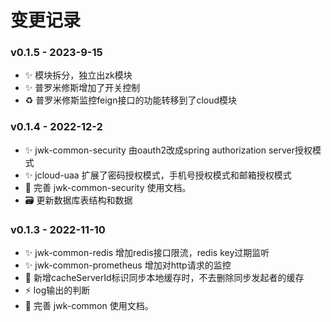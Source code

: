 # 变更记录

### v0.1.5 - 2023-9-15
- :sparkles: 模块拆分，独立出zk模块
- :sparkles: 普罗米修斯增加了开关控制
- :recycle: 普罗米修斯监控feign接口的功能转移到了cloud模块
  
### v0.1.4 - 2022-12-2
- :sparkles: jwk-common-security 由oauth2改成spring authorization server授权模式
- :sparkles: jcloud-uaa 扩展了密码授权模式，手机号授权模式和邮箱授权模式
- :memo: 完善 jwk-common-security 使用文档。
- :card_file_box: 更新数据库表结构和数据


### v0.1.3 - 2022-11-10
- :sparkles: jwk-common-redis 增加redis接口限流，redis key过期监听
- :sparkles: jwk-common-prometheus 增加对http请求的监控
- :bug: 新增cacheServerId标识同步本地缓存时，不去删除同步发起者的缓存
- :zap: log输出的判断
- :memo: 完善 jwk-common 使用文档。

